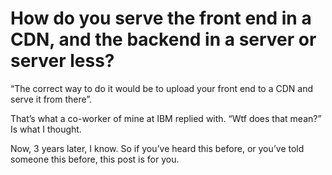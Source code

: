 # How do you serve the front end in a CDN, and the backend in a server or server less?

“The correct way to do it would be to upload your front end to a CDN and serve it from there”.

That’s what a co-worker of mine at IBM replied with. “Wtf does that mean?” Is what I thought.

Now, 3 years later, I know. So if you’ve heard this before, or you’ve told someone this before, this post is for you.